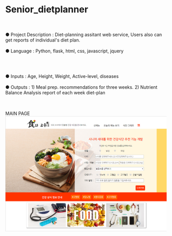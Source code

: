 # Senior_dietplanner
<br>

<br>
● Project Description : Diet-planning assitant web service, Users also can get reports of individual's diet plan.<br><br>
● Language : Python, flask, html, css, javascript, jquery

<br><br>

● Inputs : Age, Height, Weight, Active-level, diseases <br><br>
● Outputs : 1) Meal prep. recommendations for three weeks. 2) Nutrient Balance Analysis report of each week diet-plan

<br><br>
MAIN PAGE
![Main](./img/Main.PNG)

